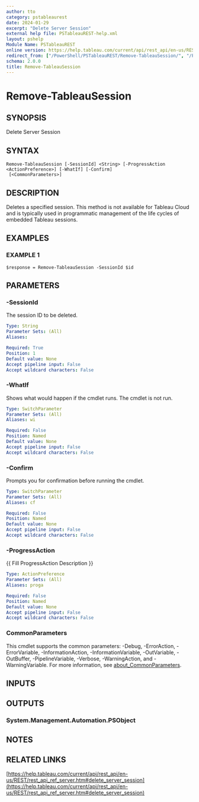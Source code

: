 ```yaml
---
author: tto
category: pstableaurest
date: 2024-01-29
excerpt: "Delete Server Session"
external help file: PSTableauREST-help.xml
layout: pshelp
Module Name: PSTableauREST
online version: https://help.tableau.com/current/api/rest_api/en-us/REST/rest_api_ref_server.htm#delete_server_session
redirect_from: ["/PowerShell/PSTableauREST/Remove-TableauSession/", "/PowerShell/PSTableauREST/remove-tableausession/", "/PowerShell/remove-tableausession/"]
schema: 2.0.0
title: Remove-TableauSession
---
```


# Remove-TableauSession

## SYNOPSIS
Delete Server Session

## SYNTAX

```
Remove-TableauSession [-SessionId] <String> [-ProgressAction <ActionPreference>] [-WhatIf] [-Confirm]
 [<CommonParameters>]
```

## DESCRIPTION
Deletes a specified session.
This method is not available for Tableau Cloud and is typically used in programmatic management of the life cycles of embedded Tableau sessions.

## EXAMPLES

### EXAMPLE 1
```
$response = Remove-TableauSession -SessionId $id
```

## PARAMETERS

### -SessionId
The session ID to be deleted.

```yaml
Type: String
Parameter Sets: (All)
Aliases:

Required: True
Position: 1
Default value: None
Accept pipeline input: False
Accept wildcard characters: False
```

### -WhatIf
Shows what would happen if the cmdlet runs.
The cmdlet is not run.

```yaml
Type: SwitchParameter
Parameter Sets: (All)
Aliases: wi

Required: False
Position: Named
Default value: None
Accept pipeline input: False
Accept wildcard characters: False
```

### -Confirm
Prompts you for confirmation before running the cmdlet.

```yaml
Type: SwitchParameter
Parameter Sets: (All)
Aliases: cf

Required: False
Position: Named
Default value: None
Accept pipeline input: False
Accept wildcard characters: False
```

### -ProgressAction
{{ Fill ProgressAction Description }}

```yaml
Type: ActionPreference
Parameter Sets: (All)
Aliases: proga

Required: False
Position: Named
Default value: None
Accept pipeline input: False
Accept wildcard characters: False
```

### CommonParameters
This cmdlet supports the common parameters: -Debug, -ErrorAction, -ErrorVariable, -InformationAction, -InformationVariable, -OutVariable, -OutBuffer, -PipelineVariable, -Verbose, -WarningAction, and -WarningVariable. For more information, see [about_CommonParameters](http://go.microsoft.com/fwlink/?LinkID=113216).

## INPUTS

## OUTPUTS

### System.Management.Automation.PSObject
## NOTES

## RELATED LINKS

[https://help.tableau.com/current/api/rest_api/en-us/REST/rest_api_ref_server.htm#delete_server_session](https://help.tableau.com/current/api/rest_api/en-us/REST/rest_api_ref_server.htm#delete_server_session)

